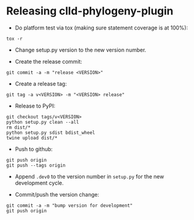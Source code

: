 Releasing clld-phylogeny-plugin
===============================

- Do platform test via tox (making sure statement coverage is at 100%):
```
tox -r
```

- Change setup.py version to the new version number.

- Create the release commit:
```shell
git commit -a -m "release <VERSION>"
```

- Create a release tag:
```shell
git tag -a v<VERSION> -m "<VERSION> release"
```

- Release to PyPI:
```shell
git checkout tags/v<VERSION>
python setup.py clean --all
rm dist/*
python setup.py sdist bdist_wheel
twine upload dist/*
```

- Push to github:
```shell
git push origin
git push --tags origin
```

- Append `.dev0` to the version number in `setup.py` for the new development cycle.

- Commit/push the version change:
```shell
git commit -a -m "bump version for development"
git push origin
```
